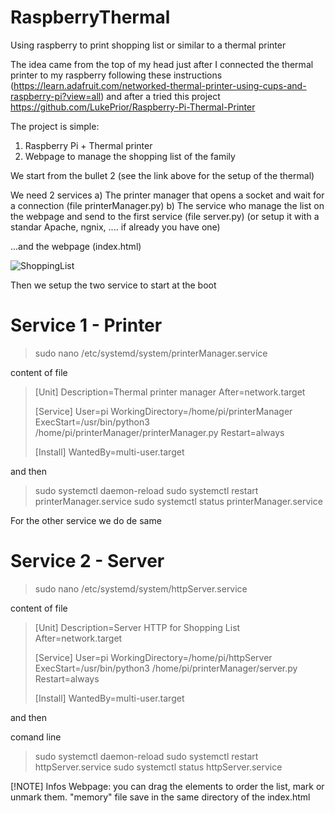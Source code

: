 # RaspberryThermal
Using raspberry to print shopping list or similar to a thermal printer

The idea came from the top of my head just after I connected the thermal printer to my raspberry following these instructions (https://learn.adafruit.com/networked-thermal-printer-using-cups-and-raspberry-pi?view=all) and after a tried this project https://github.com/LukePrior/Raspberry-Pi-Thermal-Printer

The project is simple:
1) Raspberry Pi + Thermal printer
2) Webpage to manage the shopping list of the family

We start from the bullet 2 (see the link above for the setup of the thermal)

We need 2 services 
a) The printer manager that opens a socket and wait for a connection (file printerManager.py)
b) The service who manage the list on the webpage and send to the first service (file server.py) (or setup it with a standar Apache, ngnix, .... if already you have one)

...and the webpage (index.html)

![ShoppingList](https://github.com/user-attachments/assets/e1ef263b-2381-4b47-9d55-854a09bfe846)


Then we setup the two service to start at the boot

# Service 1 - Printer 
>sudo nano /etc/systemd/system/printerManager.service

content of file

>[Unit]
>Description=Thermal printer manager
>After=network.target
>
>[Service]
>User=pi
>WorkingDirectory=/home/pi/printerManager
>ExecStart=/usr/bin/python3 /home/pi/printerManager/printerManager.py
>Restart=always
>
>[Install]
>WantedBy=multi-user.target


and then

>sudo systemctl daemon-reload
>sudo systemctl restart printerManager.service
>sudo systemctl status printerManager.service

For the other service we do de same

# Service 2 - Server
>sudo nano /etc/systemd/system/httpServer.service

content of file
>[Unit]
>Description=Server HTTP for Shopping List
>After=network.target
>
>[Service]
>User=pi
>WorkingDirectory=/home/pi/httpServer
>ExecStart=/usr/bin/python3 /home/pi/printerManager/server.py
>Restart=always
>
>[Install]
>WantedBy=multi-user.target


and then

comand line
>sudo systemctl daemon-reload
>sudo systemctl restart httpServer.service
>sudo systemctl status httpServer.service

[!NOTE] Infos
Webpage: you can drag the elements to order the list, mark or unmark them. "memory" file save in the same directory of the index.html



